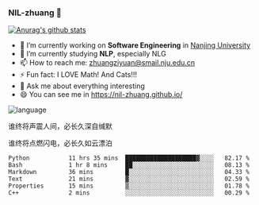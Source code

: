 ### NIL-zhuang 👋

<!--
**NIL-zhuang/NIL-zhuang** is a ✨ _special_ ✨ repository because its `README.md` (this file) appears on your GitHub profile.

Here are some ideas to get you started:

- 🔭 I’m currently working on ...
- 🌱 I’m currently learning ...
- 👯 I’m looking to collaborate on ...
- 🤔 I’m looking for help with ...
- 💬 Ask me about ...
- 📫 How to reach me: ...
- 😄 Pronouns: ...
- ⚡ Fun fact: ...
-->

[![Anurag's github stats](https://github-readme-stats.vercel.app/api?username=NIL-zhuang)](https://github.com/anuraghazra/github-readme-stats)

- 🔭 I’m currently working on **Software Engineering** in [Nanjing University](https://www.nju.edu.cn/)
- 🌱 I’m currently studying **NLP**, especially NLG
- 📫 How to reach me: zhuangziyuan@smail.nju.edu.cn
- ⚡ Fun fact: I LOVE Math! And Cats!!!
- 💬 Ask me about everything interesting
- 😄 You can see me in https://nil-zhuang.github.io/

![language](https://github-readme-stats.vercel.app/api/top-langs/?username=NIL-zhuang&hide=TeX&layout=compact&theme=dark)

谁终将声震人间，必长久深自缄默

谁终将点燃闪电，必长久如云漂泊

<!--START_SECTION:waka-->

```text
Python           11 hrs 35 mins  ████████████████████▓░░░░   82.17 %
Bash             1 hr 8 mins     ██░░░░░░░░░░░░░░░░░░░░░░░   08.13 %
Markdown         36 mins         █░░░░░░░░░░░░░░░░░░░░░░░░   04.33 %
Text             21 mins         ▓░░░░░░░░░░░░░░░░░░░░░░░░   02.59 %
Properties       15 mins         ▒░░░░░░░░░░░░░░░░░░░░░░░░   01.78 %
C++              2 mins          ░░░░░░░░░░░░░░░░░░░░░░░░░   00.29 %
```

<!--END_SECTION:waka-->

